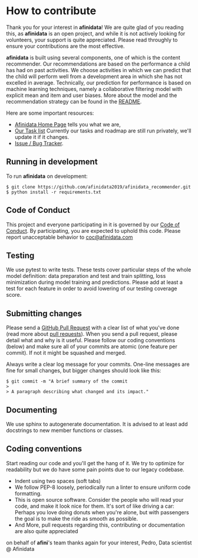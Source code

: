 # How to contribute

Thank you for your interest in **afinidata**! We are quite glad of you reading this, as **afinidata** is an open project, and while it is not actively looking for volunteers, your support is quite appreciated. Please read throughly to ensure your contributions are the most effective.

**afinidata** is built using several components, one of which is the content recommender. Our recommendations are based on the performance a child has had on past activities. We choose activities in which we can predict that the child will perform well from a development area in which she has not excelled in average. Technically, our prediction for performance is based on machine learning techniques, namely a collaborative filtering model with explicit mean and item and user biases. More about the model and the recommendation strategy can be found in the [README](README.md).

Here are some important resources:

  * [Afinidata Home Page](http://afinidata.com/) tells you what we are,
  * [Our Task list](#) Currently our tasks and roadmap are still run privately, we'll update it if it changes.
  * [Issue / Bug Tracker](https://github.com/afinidata2019/afinidata_recommender/issues).
  
## Running in development

To run **afinidata** on development:

    $ git clone https://github.com/afinidata2019/afinidata_recommender.git
    $ python install -r requirements.txt
    
## Code of Conduct

This project and everyone participating in it is governed by our [Code of Conduct](CODE_OF_CONDUCT.md). By participating, you are expected to uphold this code. Please report unacceptable behavior to coc@afinidata.com

## Testing

We use pytest to write tests. These tests cover particular steps of the whole model definition: data preparation and test and train splitting, loss minimization during model training and predictions. Please add at least a test for each feature in order to avoid lowering of our testing coverage score.

## Submitting changes

Please send a [GitHub Pull Request](https://github.com/afinidata2019/afinidata_recommender/pull/new/master) with a clear list of what you've done (read more about [pull requests](http://help.github.com/pull-requests/)). When you send a pull request, please detail what and why is it useful. Please follow our coding conventions (below) and make sure all of your commits are atomic (one feature per commit). If not it might be squashed and merged.

Always write a clear log message for your commits. One-line messages are fine for small changes, but bigger changes should look like this:

    $ git commit -m "A brief summary of the commit
    > 
    > A paragraph describing what changed and its impact."
    
## Documenting

We use sphinx to autogenerate documentation. It is advised to at least add docstrings to new member functions or classes.

## Coding conventions

Start reading our code and you'll get the hang of it. We try to optimize for readability but we do have some pain points due to our legacy codebase.

  * Indent using two spaces (soft tabs)
  * We follow PEP-8 loosely, periodically run a linter to ensure uniform code formatting.
  * This is open source software. Consider the people who will read your code, and make it look nice for them. It's sort of like driving a car: Perhaps you love doing donuts when you're alone, but with passengers the goal is to make the ride as smooth as possible.
  * And More, pull requests regarding this, contributing or documentation are also quite appreciated


on behalf of **afini**'s team 
thanks again for your interest,
Pedro, Data scientist @ Afinidata